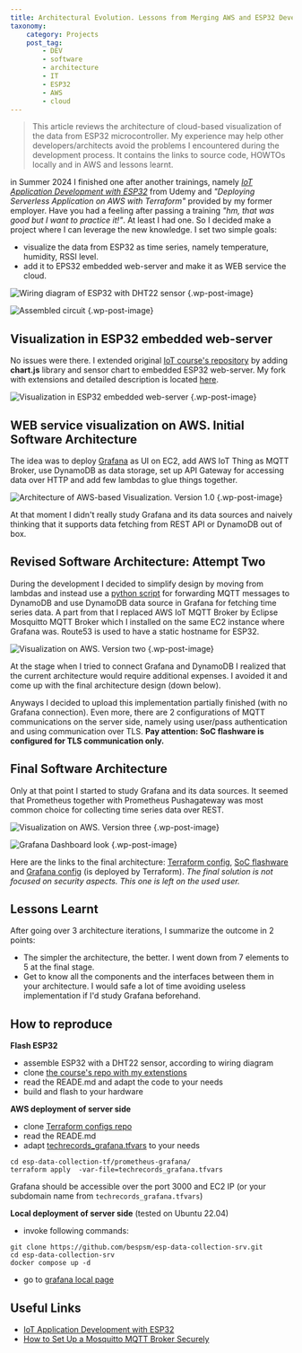 ```yaml
---
title: Architectural Evolution. Lessons from Merging AWS and ESP32 Development
taxonomy:
    category: Projects
    post_tag:
        - DEV
        - software
        - architecture
        - IT
        - ESP32
        - AWS
        - cloud
---
```


> This article reviews the architecture of cloud-based visualization of the data from ESP32 microcontroller. My experience may help other developers/architects avoid the problems I encountered during the development process. It contains the links to source code, HOWTOs locally and in AWS and lessons learnt.


in Summer 2024 I finished one after another trainings, namely [*IoT Application Development with ESP32*](https://www.udemy.com/course/iot-application-development-with-the-esp32-using-the-esp-idf/) from Udemy and *"Deploying Serverless Application on AWS with Terraform"* provided by my former employer.
Have you had a feeling after passing a training *"hm, that was good but I want to practice it!"*. At least I had one. So I decided make a project where I can leverage the new knowledge. I set two simple goals:
* visualize the data from ESP32 as time series, namely temperature, humidity, RSSI level.
* add it to EPS32 embedded web-server and make it as WEB service the cloud.

![Wiring diagram of ESP32 with DHT22 sensor](/_images/esp-dc-circuit.png "Wiring diagram of ESP32 with DHT22 sensor") {.wp-post-image}

![Assembled circuit](/_images/esp-dc-assembly-look.jpg "Assembled circuit") {.wp-post-image}

## Visualization in ESP32 embedded web-server

No issues were there. I extended original [IoT course's repository](https://github.com/kevinudemy/udemy_esp32) by adding **chart.js** library and sensor chart to embedded ESP32 web-server. My fork with extensions and detailed description is located [here](https://github.com/bespsm/esp-data-collection-soc).

![Visualization in ESP32 embedded web-server](/_images/esp-dc-local-visual.png "Visualization in ESP32 embedded web-server") {.wp-post-image}

## WEB service visualization on AWS. Initial Software Architecture

The idea was to deploy [Grafana](https://grafana.com/) as UI on EC2, add AWS IoT Thing as MQTT Broker, use DynamoDB as data storage, set up API Gateway for accessing data over HTTP and add few lambdas to glue things together.

![Architecture of AWS-based Visualization. Version 1.0](/_images/esp-dc-design-v1.0.png "Architecture of AWS-based Visualization. Version 1.0") {.wp-post-image}

At that moment I didn't really study Grafana and its data sources and naively thinking that it supports data fetching from REST API or DynamoDB out of box.

## Revised Software Architecture: Attempt Two

During the development I decided to simplify design by moving from lambdas and instead use a [python script](https://github.com/bespsm/esp-data-collection-srv/blob/main/script) for forwarding MQTT messages to DynamoDB and use DynamoDB data source in Grafana for fetching time series data. A part from that I replaced AWS IoT MQTT Broker by Eclipse Mosquitto MQTT Broker which I installed on the same EC2 instance where Grafana was. Route53 is used to have a static hostname for ESP32.

![Visualization on AWS. Version two](/_images/esp-dc-design-v2.0.png "Architecture of AWS-based Visualization. Version 2.0") {.wp-post-image}

At the stage when I tried to connect Grafana and DynamoDB I realized that the current architecture would require additional expenses. I avoided it and come up with the final architecture design (down below).

Anyways I decided to upload this implementation partially finished (with no Grafana connection). Even more, there are 2 configurations of MQTT communications on the server side, namely using user/pass authentication and using communication over TLS. __Pay attention: SoC flashware is configured for TLS communication only.__

## Final Software Architecture

Only at that point I started to study Grafana and its data sources. It seemed that Prometheus together with Prometheus Pushagateway was most common choice for collecting time series data over REST.

![Visualization on AWS. Version three](/_images/esp-dc-design-v3.0.png "Architecture of AWS-based Visualization. Version 3.0") {.wp-post-image}

![Grafana Dashboard look](/_images/esp-dc-grafana-dash.png "Grafana Dashboard") {.wp-post-image}

Here are the links to the final architecture: [Terraform config](https://github.com/bespsm/esp-data-collection-tf/tree/main/prometheus-grafana), [SoC flashware](https://github.com/bespsm/esp-data-collection-SoC) and [Grafana config](https://github.com/bespsm/esp-data-collection-srv/tree/main/grafana_cfg) (is deployed by Terraform). *The final solution is not focused on security aspects. This one is left on the used user.*

## Lessons Learnt

After going over 3 architecture iterations, I summarize the outcome in 2 points:
* The simpler the architecture, the better. I went down from 7 elements to 5 at the final stage.
* Get to know all the components and the interfaces between them in your architecture. I would safe a lot of time avoiding useless implementation if I'd study Grafana beforehand.

## How to reproduce

__Flash ESP32__
* assemble ESP32 with a DHT22 sensor, according to wiring diagram
* clone [the course's repo with my extenstions](https://github.com/bespsm/esp-data-collection-soc)
* read the READE.md and adapt the code to your needs
* build and flash to your hardware

__AWS deployment of server side__
* clone [Terraform configs repo](https://github.com/bespsm/esp-data-collection-tf)
* read the READE.md
* adapt [techrecords_grafana.tfvars](https://github.com/bespsm/esp-data-collection-tf/blob/main/prometheus-grafana/techrecords_grafana.tfvars) to your needs
```
cd esp-data-collection-tf/prometheus-grafana/
terraform apply  -var-file=techrecords_grafana.tfvars
```
Grafana should be accessible over the port 3000 and EC2 IP (or your subdomain name from `techrecords_grafana.tfvars`)

__Local deployment of server side__ (tested on Ubuntu 22.04)
* invoke following commands:
```
git clone https://github.com/bespsm/esp-data-collection-srv.git
cd esp-data-collection-srv
docker compose up -d
```
* go to [grafana local page](http://localhost:3000)



## Useful Links

* [IoT Application Development with ESP32](https://www.udemy.com/course/iot-application-development-with-the-esp32-using-the-esp-idf/)
* [How to Set Up a Mosquitto MQTT Broker Securely](https://medium.com/gravio-edge-iot-platform/how-to-set-up-a-mosquitto-mqtt-broker-securely-using-client-certificates-82b2aaaef9c8)
